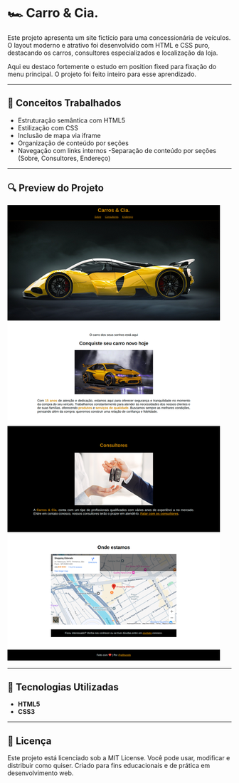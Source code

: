 # 🏎️ Carro & Cia.

Este projeto apresenta um site fictício para uma concessionária de veículos. O layout moderno e atrativo foi desenvolvido com HTML e CSS puro, destacando os carros, consultores especializados e localização da loja.

Aqui eu destaco fortemente o estudo em position fixed para fixação do menu principal. O projeto foi feito inteiro para esse aprendizado.

---

## 🧠 Conceitos Trabalhados

- Estruturação semântica com HTML5
- Estilização com CSS
- Inclusão de mapa via iframe
- Organização de conteúdo por seções
- Navegação com links internos
  -Separação de conteúdo por seções (Sobre, Consultores, Endereço)

---

## 🔍 Preview do Projeto

![Imagem do Projeto](./images/imagens-curso-position-fixed/screencapture-127-0-0-1-5500-index-html-2025-05-04-20_19_13.png)

---

## 🧱 Tecnologias Utilizadas

- **HTML5**
- **CSS3**

---

## 📄 Licença

Este projeto está licenciado sob a MIT License.
Você pode usar, modificar e distribuir como quiser. Criado para fins educacionais e de prática em desenvolvimento web.
